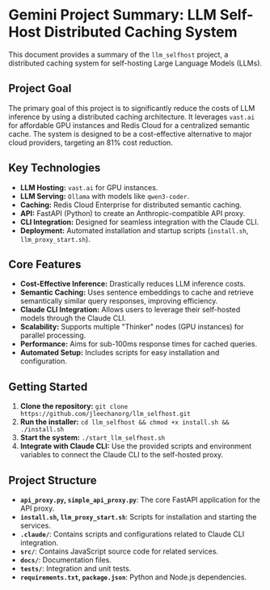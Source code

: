 # Gemini Project Summary: LLM Self-Host Distributed Caching System

This document provides a summary of the `llm_selfhost` project, a distributed caching system for self-hosting Large Language Models (LLMs).

## Project Goal

The primary goal of this project is to significantly reduce the costs of LLM inference by using a distributed caching architecture. It leverages `vast.ai` for affordable GPU instances and Redis Cloud for a centralized semantic cache. The system is designed to be a cost-effective alternative to major cloud providers, targeting an 81% cost reduction.

## Key Technologies

- **LLM Hosting:** `vast.ai` for GPU instances.
- **LLM Serving:** `Ollama` with models like `qwen3-coder`.
- **Caching:** Redis Cloud Enterprise for distributed semantic caching.
- **API:** FastAPI (Python) to create an Anthropic-compatible API proxy.
- **CLI Integration:** Designed for seamless integration with the Claude CLI.
- **Deployment:** Automated installation and startup scripts (`install.sh`, `llm_proxy_start.sh`).

## Core Features

- **Cost-Effective Inference:** Drastically reduces LLM inference costs.
- **Semantic Caching:** Uses sentence embeddings to cache and retrieve semantically similar query responses, improving efficiency.
- **Claude CLI Integration:** Allows users to leverage their self-hosted models through the Claude CLI.
- **Scalability:** Supports multiple "Thinker" nodes (GPU instances) for parallel processing.
- **Performance:** Aims for sub-100ms response times for cached queries.
- **Automated Setup:** Includes scripts for easy installation and configuration.

## Getting Started

1.  **Clone the repository:** `git clone https://github.com/jleechanorg/llm_selfhost.git`
2.  **Run the installer:** `cd llm_selfhost && chmod +x install.sh && ./install.sh`
3.  **Start the system:** `./start_llm_selfhost.sh`
4.  **Integrate with Claude CLI:** Use the provided scripts and environment variables to connect the Claude CLI to the self-hosted proxy.

## Project Structure

- **`api_proxy.py`, `simple_api_proxy.py`**: The core FastAPI application for the API proxy.
- **`install.sh`, `llm_proxy_start.sh`**: Scripts for installation and starting the services.
- **`.claude/`**: Contains scripts and configurations related to Claude CLI integration.
- **`src/`**: Contains JavaScript source code for related services.
- **`docs/`**: Documentation files.
- **`tests/`**: Integration and unit tests.
- **`requirements.txt`, `package.json`**: Python and Node.js dependencies.
